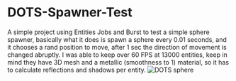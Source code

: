 # DOTS-Spawner-Test
A simple project using Entities Jobs and Burst to test a simple sphere spawner, basically what it does is spawn a sphere every 0.01 seconds, and it chooses a rand position to move, after 1 sec the direction of movement is changed abruptly.
I was able to keep over 60 FPS at 13000 entities, keep in mind they have 3D mesh and a metallic (smoothness to 1) material, so it has to calculate reflections and shadows per entity.
![DOTS sphere](https://github.com/user-attachments/assets/e9e546d7-c86f-481a-99ef-4a694e9c89ae)
